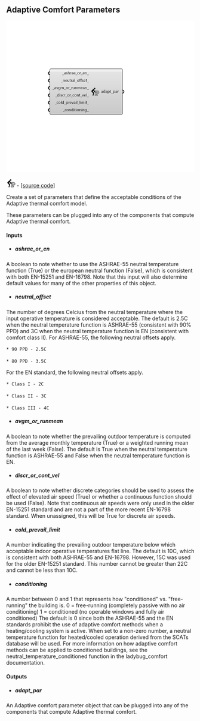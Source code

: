 ## Adaptive Comfort Parameters

![](../../images/components/Adaptive_Comfort_Parameters.png)

![](../../images/icons/Adaptive_Comfort_Parameters.png) - [[source code]](https://github.com/ladybug-tools/ladybug-grasshopper/blob/master/ladybug_grasshopper/src//LB%20Adaptive%20Comfort%20Parameters.py)


Create a set of parameters that define the acceptable conditions of the Adaptive thermal comfort model. 

These parameters can be plugged into any of the components that compute Adaptive thermal comfort. 



#### Inputs
* ##### ashrae_or_en 
A boolean to note whether to use the ASHRAE-55 neutral temperature function (True) or the european neutral function (False), which is consistent with both EN-15251 and EN-16798. Note that this input will also determine default values for many of the other properties of this object. 
* ##### neutral_offset 
The number of degrees Celcius from the neutral temperature where the input operative temperature is considered acceptable. The default is 2.5C when the neutral temperature function is ASHRAE-55 (consistent with 90% PPD) and 3C when the neutral temperature function is EN (consistent with comfort class II). 
For ASHRAE-55, the following neutral offsets apply. 

    * 90 PPD - 2.5C

    * 80 PPD - 3.5C
For the EN standard, the following neutral offsets apply. 

    * Class I - 2C

    * Class II - 3C

    * Class III - 4C
* ##### avgm_or_runmean 
A boolean to note whether the prevailing outdoor temperature is computed from the average monthly temperature (True) or a weighted running mean of the last week (False).  The default is True when the neutral temperature function is ASHRAE-55 and False when the neutral temperature function is EN. 
* ##### discr_or_cont_vel 
A boolean to note whether discrete categories should be used to assess the effect of elevated air speed (True) or whether a continuous function should be used (False). Note that continuous air speeds were only used in the older EN-15251 standard and are not a part of the more recent EN-16798 standard. When unassigned, this will be True for discrete air speeds. 
* ##### cold_prevail_limit 
A number indicating the prevailing outdoor temperature below which acceptable indoor operative temperatures flat line. The default is 10C, which is consistent with both ASHRAE-55 and EN-16798. However, 15C was used for the older EN-15251 standard. This number cannot be greater than 22C and cannot be less than 10C. 
* ##### conditioning 
A number between 0 and 1 that represents how "conditioned" vs. "free-running" the building is. 0 = free-running (completely passive with no air conditioning) 1 = conditioned (no operable windows and fully air conditioned) The default is 0 since both the ASHRAE-55 and the EN standards prohibit the use of adaptive comfort methods when a heating/cooling system is active. When set to a non-zero number, a neutral temperature function for heated/cooled operation derived from the SCATs database will be used. For more information on how adaptive comfort methods can be applied to conditioned buildings, see the neutral_temperature_conditioned function in the ladybug_comfort documentation. 

#### Outputs
* ##### adapt_par
An Adaptive comfort parameter object that can be plugged into any of the components that compute Adaptive thermal comfort. 